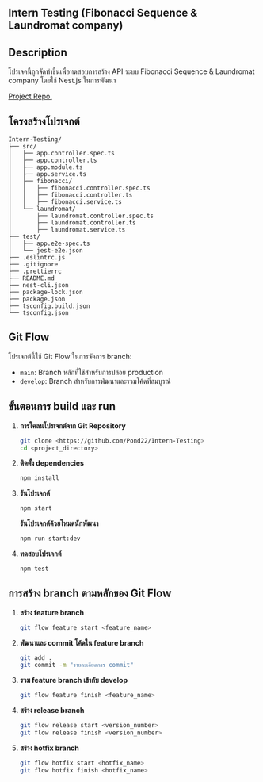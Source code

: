 ## Intern Testing (Fibonacci Sequence & Laundromat company)

## Description
โปรเจคนี้ถูกจัดทำขึ้นเพื่อทดสอบการสร้าง API ระบบ Fibonacci Sequence & Laundromat company โดยใช้ Nest.js ในการพัฒนา

[Project Repo.](https://github.com/Pond22/Intern-Testing)

## โครงสร้างโปรเจกต์

```plaintext
Intern-Testing/
├── src/
│   ├── app.controller.spec.ts
│   ├── app.controller.ts
│   ├── app.module.ts
│   ├── app.service.ts
│   ├── fibonacci/
│   │   ├── fibonacci.controller.spec.ts
│   │   ├── fibonacci.controller.ts
│   │   ├── fibonacci.service.ts
│   └── laundromat/
│       ├── laundromat.controller.spec.ts
│       ├── laundromat.controller.ts
│       ├── laundromat.service.ts
├── test/
│   ├── app.e2e-spec.ts
│   └── jest-e2e.json
├── .eslintrc.js
├── .gitignore
├── .prettierrc
├── README.md
├── nest-cli.json
├── package-lock.json
├── package.json
├── tsconfig.build.json
└── tsconfig.json
```

## Git Flow

โปรเจกต์นี้ใช้ Git Flow ในการจัดการ branch:
- `main`: Branch หลักที่ใช้สำหรับการปล่อย production
- `develop`: Branch สำหรับการพัฒนาและรวมโค้ดที่สมบูรณ์


## ขั้นตอนการ build และ run

1. **การโคลนโปรเจกต์จาก Git Repository**
    ```bash
    git clone <https://github.com/Pond22/Intern-Testing>
    cd <project_directory>
    ```

2. **ติดตั้ง dependencies** 
    ```bash
    npm install
    ```

3. **รันโปรเจกต์** 
    ```bash
    npm start
    ```
      **รันโปรเจกต์ด้วยโหมดนักพัฒนา**
    ```bash
    npm run start:dev
    ```
4. **ทดสอบโปรเจกต์**
    ```bash
    npm test
    ```
    
## การสร้าง branch ตามหลักของ Git Flow

1. **สร้าง feature branch**
    ```bash
    git flow feature start <feature_name>
    ```
2. **พัฒนาและ commit โค้ดใน feature branch**
    ```bash
    git add .
    git commit -m "รายละเอียดการ commit"
    ```
3. **รวม feature branch เข้ากับ develop**
    ```bash
    git flow feature finish <feature_name>
    ```
4. **สร้าง release branch**
    ```bash
    git flow release start <version_number>
    git flow release finish <version_number>
    ```
5. **สร้าง hotfix branch**
    ```bash
    git flow hotfix start <hotfix_name>
    git flow hotfix finish <hotfix_name>
    ```